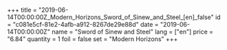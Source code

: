 +++
title = "2019-06-14T00:00:00Z_Modern_Horizons_Sword_of_Sinew_and_Steel_[en]_false"
id = "c081e5cf-81e2-4afb-a912-8267de29e88d"
date = "2019-06-14T00:00:00Z"
name = "Sword of Sinew and Steel"
lang = ["en"]
price = "6.84"
quantity = 1
foil = false
set = "Modern Horizons"
+++
